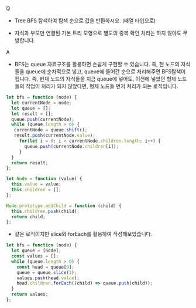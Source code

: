 Q
 - Tree BFS 탐색하여 탐색 순으로 값을 반환하시오. (배열 타입으로)

 - 자식과 부모만 연결된 기본 트리 모형으로 별도의 중복 확인 처리는 하지 않아도 무방합니다.

 

A
 - BFS는 queue 자료구조를 활용하면 손쉽게 구현할 수 있습니다. 즉, 현 노드의 자식들을 queue에 순차적으로 넣고, queue에 들어간 순으로 처리해주면 BFS탐색이 됩니다. 즉, 현재 노드의 자식들을 지금 queue에 넣어도, 이전에 넣었던 형제 노드들의 작업이 처리가 되지 않았다면, 형제 노드들 먼저 처리가 되는 로직입니다.

```js
let bfs = function (node) {
  let currentNode = node;
  let queue = [];
  let result = [];
  queue.push(currentNode);
  while (queue.length > 0) {
   currentNode = queue.shift();
   result.push(currentNode.value);
     for(let i = 0; i < currentNode.children.length; i++) {
       queue.push(currentNode.children[i]);
     }
  }
  return result;
};

let Node = function (value) {
  this.value = value;
  this.children = [];
};

Node.prototype.addChild = function (child) {
  this.children.push(child);
  return child;
};
```

 - 같은 로직이지만 slice와 forEach를 활용하여 작성해보았습니다.

```js
let bfs = function (node) {
  let queue = [node];
  const values = [];
  while (queue.length > 0) {
    const head = queue[0];
    queue = queue.slice(1);
    values.push(head.value);
    head.children.forEach((child) => queue.push(child));
  }
  return values;
};
```
